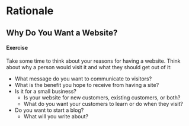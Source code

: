 # Rationale
## Why Do You Want a Website?

#### Exercise
Take some time to think about your reasons for having a website. Think about why a person would visit it and what they should get out of it:
- What message do you want to communicate to visitors?
- What is the benefit you hope to receive from having a site?
- Is it for a small business?
  - Is your website for new customers, existing customers, or both?
  - What do you want your customers to learn or do when they visit?
- Do you want to start a blog?
  - What will you write about?
